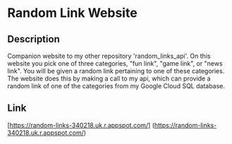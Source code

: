# Random Link Website

## Description
Companion website to my other repository 'random_links_api'. On this website you pick one of three categories, "fun link", "game link", or "news link". You will be given a random link pertaining to one of these categories. The website does this by making a call to my api, which can provide a random link of one of the categories from my Google Cloud SQL database.

## Link
[https://random-links-340218.uk.r.appspot.com/] (https://random-links-340218.uk.r.appspot.com/)